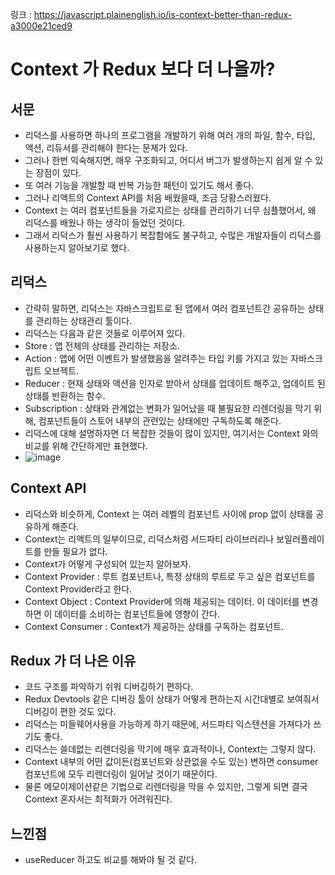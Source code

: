 
링크 :  https://javascript.plainenglish.io/is-context-better-than-redux-a3000e21ced9


# Context 가 Redux 보다 더 나을까?

## 서문
* 리덕스를 사용하면 하나의 프로그램을 개발하기 위해 여러 개의 파일, 함수, 타입, 액션, 리듀서를 관리해야 한다는 문제가 있다.
* 그러나 한번 익숙해지면, 매우 구조화되고, 어디서 버그가 발생하는지 쉽게 알 수 있는 장점이 있다.
* 또 여러 기능을 개발할 때 반복 가능한 패턴이 있기도 해서 좋다.
* 그러나 리액트의 Context API를 처음 배웠을때, 조금 당황스러웠다.
* Context 는 여러 컴포넌트들을 가로지르는 상태를 관리하기 너무 심플했어서, 왜 리덕스를 배웠나 하는 생각이 들었던 것이다.
* 그래서 리덕스가 훨씬 사용하기 복잡함에도 불구하고, 수많은 개발자들이 리덕스를 사용하는지 알아보기로 했다.


## 리덕스
* 간략히 말하면, 리덕스는 자바스크립트로 된 앱에서 여러 컴포넌트간 공유하는 상태를 관리하는 상태관리 툴이다.
* 리덕스는 다음과 같은 것들로 이루어져 있다.
* Store : 앱 전체의 상태를 관리하는 저장소.
* Action : 앱에 어떤 이벤트가 발생했음을 알려주는 타입 키를 가지고 있는 자바스크립트 오브젝트.
* Reducer : 현재 상태와 액션을 인자로 받아서 상태를 업데이트 해주고, 업데이트 된 상태를 반환하는 함수.
* Subscription : 상태와 관계없는 변화가 일어났을 때 불필요한 리렌더링을 막기 위해, 컴포넌트들이 스토어 내부의 관련있는 상태에만 구독하도록 해준다.
* 리덕스에 대해 설명하자면 더 복잡한 것들이 많이 있지만, 여기서는 Context 와의 비교를 위해 간단하게만 표현했다.
* ![image](https://user-images.githubusercontent.com/71166372/132096955-43ee9349-e878-43ea-a306-1dde99913bd0.png)


## Context API
* 리덕스와 비슷하게, Context 는 여러 레벨의 컴포넌트 사이에 prop 없이 상태를 공유하게 해준다.
* Context는 리액트의 일부이므로, 리덕스처럼 서드파티 라이브러리나 보일러플레이트를 만들 필요가 없다.
* Context가 어떻게 구성되어 있는지 알아보자.
* Context Provider : 루트 컴포넌트나, 특정 상태의 루트로 두고 싶은 컴포넌트를 Context Provider라고 한다.
* Context Object : Context Provider에 의해 제공되는 데이터. 이 데이터를 변경하면 이 데이터를 소비하는 컴포넌트들에 영향이 간다.
* Context Consumer : Context가 제공하는 상태를 구독하는 컴포넌트.


## Redux 가 더 나은 이유
* 코드 구조를 파악하기 쉬워 디버깅하기 편하다.
* Redux Devtools 같은 디버깅 툴이 상태가 어떻게 편하는지 시간대별로 보여줘서 디버깅이 편한 것도 있다.
* 리덕스는 미들웨어사용을 가능하게 하기 때문에, 서드파티 익스텐션을 가져다가 쓰기도 좋다.
* 리덕스는 쓸데없는 리렌더링을 막기에 매우 효과적이나, Context는 그렇지 않다.
* Context 내부의 어떤 값이든(컴포넌트와 상관없을 수도 있는) 변하면 consumer 컴포넌트에 모두 리렌더링이 일어날 것이기 때문이다.
* 물론 메모이제이션같은 기법으로 리렌더링을 막을 수 있지만, 그렇게 되면 결국 Context 혼자서는 최적화가 어려워진다.


## 느낀점
* useReducer 하고도 비교를 해봐야 될 것 같다.

